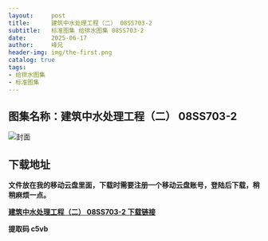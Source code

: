 ```yaml
---
layout:     post
title:      建筑中水处理工程（二） 08SS703-2
subtitle:   标准图集 给排水图集 08SS703-2
date:       2025-06-17
author:     峰兄
header-img: img/the-first.png
catalog: true
tags:
- 给排水图集
- 标准图集
---
```

## 图集名称：建筑中水处理工程（二） 08SS703-2
![封面](https://pic1.imgdb.cn/item/6854fdbd58cb8da5c85dbd45.jpg)


## 下载地址 ##
**文件放在我的移动云盘里面，下载时需要注册一个移动云盘账号，登陆后下载，稍稍麻烦一点。**  
  
[**建筑中水处理工程（二） 08SS703-2 下载链接**](https://caiyun.139.com/w/i/2nQQUSRHmD4ag)


**提取码 c5vb**

